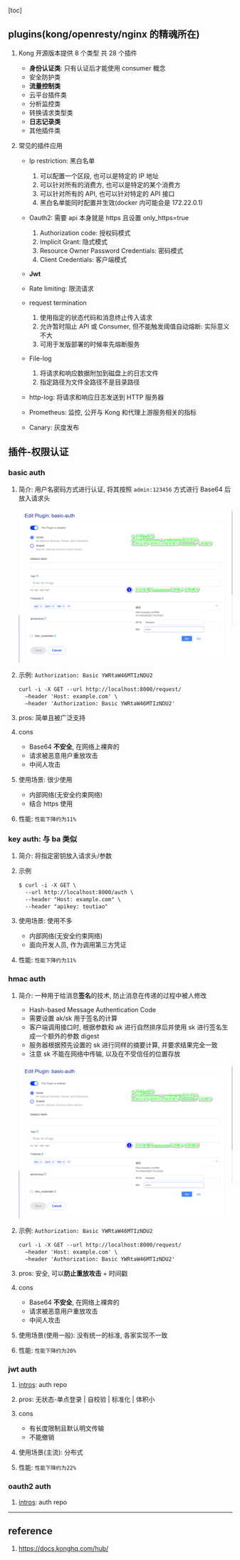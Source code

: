 [toc]

## plugins(kong/openresty/nginx 的精魂所在)

1. Kong 开源版本提供 8 个类型 共 28 个插件

   - **身份认证类**: 只有认证后才能使用 consumer 概念
   - 安全防护类
   - **流量控制类**
   - 云平台插件类
   - 分析监控类
   - 转换请求类型类
   - **日志记录类**
   - 其他插件类

2. 常见的插件应用

   - Ip restriction: 黑白名单

     1. 可以配置一个区段, 也可以是特定的 IP 地址
     2. 可以针对所有的消费方, 也可以是特定的某个消费方
     3. 可以针对所有的 API, 也可以针对特定的 API 接口
     4. 黑白名单能同时配置并生效(docker 内可能会是 172.22.0.1)

   - Oauth2: 需要 api 本身就是 https 且设置 only_https=true

     1. Authorization code: 授权码模式
     2. Implicit Grant: 隐式模式
     3. Resource Owner Password Credentials: 密码模式
     4. Client Credentials: 客户端模式

   - **Jwt**
   - Rate limiting: 限流请求
   - request termination

     1. 使用指定的状态代码和消息终止传入请求
     2. 允许暂时阻止 API 或 Consumer, 但不能触发阈值自动熔断: 实际意义不大
     3. 可用于发版部署的时候率先熔断服务

   - File-log

     1. 将请求和响应数据附加到磁盘上的日志文件
     2. 指定路径为文件全路径不是目录路径

   - http-log: 将请求和响应日志发送到 HTTP 服务器
   - Prometheus: 监控, 公开与 Kong 和代理上游服务相关的指标
   - Canary: 灰度发布

## 插件-权限认证

### basic auth

1. 简介: 用户名密码方式进行认证, 将其按照 `admin:123456` 方式进行 Base64 后放入请求头

   ![avatar](/static/image/kong/kong-plugin-au-ba.png)

2. 示例: `Authorization: Basic YWRtaW46MTIzNDU2`

   ```shell
   curl -i -X GET --url http://localhost:8000/request/
     –header 'Host: example.com' \
     –header 'Authorization: Basic YWRtaW46MTIzNDU2'
   ```

3. pros: 简单且被广泛支持
4. cons

   - Base64 **不安全**, 在网络上裸奔的
   - 请求被恶意用户重放攻击
   - 中间人攻击

5. 使用场景: 很少使用

   - 内部网络(无安全约束网络)
   - 结合 https 使用

6. 性能: `性能下降约为11%`

### key auth: 与 ba 类似

1. 简介: 将指定密钥放入请求头/参数
2. 示例

   ```shell
   $ curl -i -X GET \
     --url http://localhost:8000/auth \
     --header "Host: example.com" \
     --header "apikey: toutiao"
   ```

3. 使用场景: 使用不多

   - 内部网络(无安全约束网络)
   - 面向开发人员, 作为调用第三方凭证

4. 性能: `性能下降约为11%`

### hmac auth

1. 简介: 一种用于给消息**签名**的技术, 防止消息在传递的过程中被人修改

   - Hash-based Message Authentication Code
   - 需要设置 ak/sk 用于签名的计算
   - 客户端调用接口时, 根据参数和 ak 进行自然排序后并使用 sk 进行签名生成一个额外的参数 digest
   - 服务器根据预先设置的 sk 进行同样的摘要计算, 并要求结果完全一致
   - 注意 sk 不能在网络中传输, 以及在不受信任的位置存放

   ![avatar](/static/image/kong/kong-plugin-au-ba.png)

2. 示例: `Authorization: Basic YWRtaW46MTIzNDU2`

   ```shell
   curl -i -X GET --url http://localhost:8000/request/
     –header 'Host: example.com' \
     –header 'Authorization: Basic YWRtaW46MTIzNDU2'
   ```

3. pros: 安全, 可以**防止重放攻击** + 时间戳
4. cons

   - Base64 **不安全**, 在网络上裸奔的
   - 请求被恶意用户重放攻击
   - 中间人攻击

5. 使用场景(使用一般): 没有统一的标准, 各家实现不一致
6. 性能: `性能下降约为20%`

### jwt auth

1. [intros](https://github.com/Alice52/security-tutorial/blob/master/awesome/jwt-token.md): auth repo
2. pros: 无状态-单点登录 | 自校验 | 标准化 | 体积小
3. cons

   - 有长度限制且默认明文传输
   - 不能撤销

4. 使用场景(主流): 分布式
5. 性能: `性能下降约为22%`

### oauth2 auth

1. [intros](https://github.com/Alice52/security-tutorial/blob/master/awesome/oauth.md): auth repo

---

## reference

1. https://docs.konghq.com/hub/
